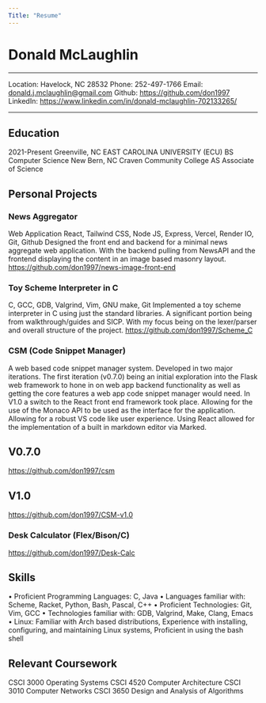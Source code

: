 ```yaml
---
Title: "Resume"
---
```


Donald McLaughlin
============
-------------------     ----------------------------
Location:                   Havelock, NC 28532
Phone:                      252-497-1766
Email:                      donald.j.mclaughlin@gmail.com
Github:                     https://github.com/don1997
LinkedIn:                   https://www.linkedin.com/in/donald-mclaughlin-702133265/
-------------------     ----------------------------

Education
---------
2021-Present
Greenville, NC	EAST CAROLINA UNIVERSITY (ECU)
	BS Computer Science
New Bern, NC	Craven Community College
	AS Associate of Science

Personal Projects
----------
### News Aggregator
Web Application React, Tailwind CSS, Node JS, Express, Vercel, Render IO, Git, Github
Designed the front end and backend for a minimal news aggregate web application. With the backend pulling from NewsAPI and the frontend displaying the content in an image based masonry layout. 
https://github.com/don1997/news-image-front-end

### Toy Scheme Interpreter in C  
C, GCC, GDB, Valgrind, Vim, GNU make, Git
Implemented a toy scheme interpreter in C using just the standard libraries. A significant portion being from walkthrough/guides and SICP. With my focus being on the lexer/parser and overall structure of the project. 
https://github.com/don1997/Scheme_C

### CSM (Code Snippet Manager)
A web based code snippet manager system. Developed in two major iterations. The first iteration (v0.7.0) being an initial exploration into the Flask web framework to hone in on web app backend functionality as well as getting the core features a web app code snippet manager would need. In V1.0 a switch to the React front end framework took place. Allowing for the use of the Monaco API to be used as the interface for the application. Allowing for a robust VS code like user experience. Using React allowed for the implementation of a built in markdown editor via Marked.  

## V0.7.0
https://github.com/don1997/csm
## V1.0
https://github.com/don1997/CSM-v1.0

### Desk Calculator (Flex/Bison/C)
https://github.com/don1997/Desk-Calc

Skills
--------------------

• Proficient Programming Languages: C, Java
• Languages familiar with: Scheme, Racket, Python, Bash, Pascal, C++
• Proficient Technologies: Git, Vim, GCC
• Technologies familiar with: GDB, Valgrind, Make, Clang, Emacs
• Linux: Familiar with Arch based distributions, Experience with installing, configuring, and maintaining Linux systems, Proficient in using the bash shell


Relevant Coursework
----------------------------------------
CSCI 3000 Operating Systems
CSCI 4520 Computer Architecture
CSCI 3010 Computer Networks
CSCI 3650 Design and Analysis of Algorithms
